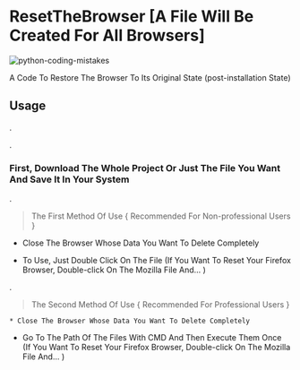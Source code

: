 # ResetTheBrowser [A File Will Be Created For All Browsers]


![python-coding-mistakes](https://www.communityfirstcu.org/getmedia/a9346a2b-3007-461a-a728-2c532698b6d4/Blog-Hero_browser.jpg?width=1170&height=585&ext=.jpg)


A Code To Restore The Browser To Its Original State (post-installation State) 

## Usage
.

.

### First, Download The Whole Project Or Just The File You Want And Save It In Your System 

.

> The First Method Of Use { Recommended For Non-professional Users }
  
  * Close The Browser Whose Data You Want To Delete Completely 

  * To Use, Just Double Click On The File (If You Want To Reset Your Firefox Browser, Double-click On The Mozilla File And... )
 
.

> The Second Method Of Use { Recommended For Professional Users }
  
    * Close The Browser Whose Data You Want To Delete Completely 
  
  * Go To The Path Of The Files With CMD And Then Execute Them Once (If You Want To Reset Your Firefox Browser, Double-click On The Mozilla File And... )
